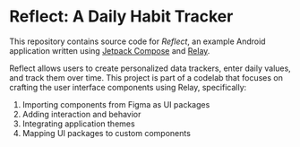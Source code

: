 # Reflect: A Daily Habit Tracker

This repository contains source code for *Reflect*, an example Android
application written using [Jetpack Compose](https://developer.android.com/jetpack/compose)
and [Relay](https://relay.material.io/).

Reflect allows users to create personalized data trackers, enter daily values,
and track them over time. This project is part of a codelab that focuses on
crafting the user interface components using Relay, specifically:

1. Importing components from Figma as UI packages
2. Adding interaction and behavior
3. Integrating application themes
4. Mapping UI packages to custom components
